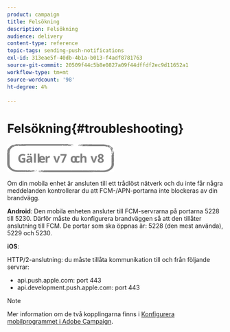 ```yaml
---
product: campaign
title: Felsökning
description: Felsökning
audience: delivery
content-type: reference
topic-tags: sending-push-notifications
exl-id: 313eae5f-40db-4b1a-b013-f4adf8781763
source-git-commit: 20509f44c5b8e0827a09f44dffdf2ec9d11652a1
workflow-type: tm+mt
source-wordcount: '98'
ht-degree: 4%

---
```


# Felsökning{#troubleshooting}

![](../../assets/common.svg)

Om din mobila enhet är ansluten till ett trådlöst nätverk och du inte får några meddelanden kontrollerar du att FCM-/APN-portarna inte blockeras av din brandvägg.

**Android**: Den mobila enheten ansluter till FCM-servrarna på portarna 5228 till 5230. Därför måste du konfigurera brandväggen så att den tillåter anslutning till FCM. De portar som ska öppnas är: 5228 (den mest använda), 5229 och 5230.

**iOS**:

HTTP/2-anslutning: du måste tillåta kommunikation till och från följande servrar:

* api.push.apple.com: port 443
* api.development.push.apple.com: port 443

>[!NOTE]
>
>Mer information om de två kopplingarna finns i [Konfigurera mobilprogrammet i Adobe Campaign](configuring-the-mobile-application.md).

